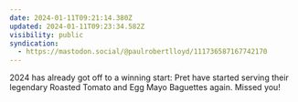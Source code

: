 ```yaml
---
date: 2024-01-11T09:21:14.380Z
updated: 2024-01-11T09:23:34.582Z
visibility: public
syndication:
  - https://mastodon.social/@paulrobertlloyd/111736587167742170
---
```


2024 has already got off to a winning start: Pret have started serving their legendary Roasted Tomato and Egg Mayo Baguettes again. Missed you!
